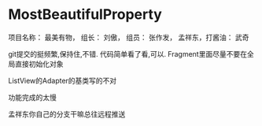 # MostBeautifulProperty
项目名称： 最美有物， 组长： 刘傲， 组员： 张作发， 孟祥东，打酱油： 武奇


git提交的挺频繁,保持住,不错.
代码简单看了看,可以.
Fragment里面尽量不要在全局直接初始化对象    

ListView的Adapter的基类写的不对    

功能完成的太慢    

孟祥东你自己的分支干嘛总往远程推送